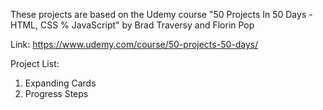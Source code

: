 These projects are based on the Udemy course "50 Projects In 50 Days - HTML, CSS % JavaScript" by Brad Traversy and Florin Pop 
    
Link: https://www.udemy.com/course/50-projects-50-days/

Project List:
1. Expanding Cards
2. Progress Steps